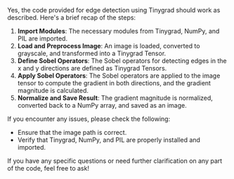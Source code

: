 Yes, the code provided for edge detection using Tinygrad should work as described. Here's a brief recap of the steps:

1. **Import Modules**: The necessary modules from Tinygrad, NumPy, and PIL are imported.
2. **Load and Preprocess Image**: An image is loaded, converted to grayscale, and transformed into a Tinygrad Tensor.
3. **Define Sobel Operators**: The Sobel operators for detecting edges in the x and y directions are defined as Tinygrad Tensors.
4. **Apply Sobel Operators**: The Sobel operators are applied to the image tensor to compute the gradient in both directions, and the gradient magnitude is calculated.
5. **Normalize and Save Result**: The gradient magnitude is normalized, converted back to a NumPy array, and saved as an image.

If you encounter any issues, please check the following:
- Ensure that the image path is correct.
- Verify that Tinygrad, NumPy, and PIL are properly installed and imported.

If you have any specific questions or need further clarification on any part of the code, feel free to ask!


